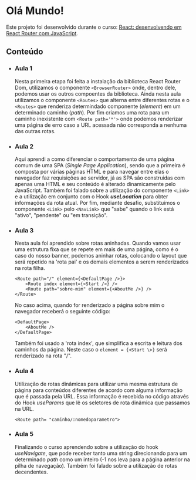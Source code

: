 # Olá Mundo!

Este projeto foi desenvolvido durante o curso: [React: desenvolvendo em React Router com JavaScript](https://www.alura.com.br/curso-online-React-desenvolvendo-react-router-javaScript).

## Conteúdo

* ### Aula 1
    Nesta primeira etapa foi feita a instalação da biblioteca React Router Dom, utilizamos o componente ```<BrowserRouter>``` onde, dentro dele, podemos usar os outros compoentes da biblioteca.
    Ainda nesta aula utilizamos o componente ```<Routes>``` que alterna entre diferentes rotas e o ```<Routes>``` que renderiza determindado componente (*element*) em um determinado caminho (*path*).
    Por fim criamos uma rota para um caminho inexistente com ```<Route path='*'>``` onde podemos renderizar uma página de erro caso a URL acessada não corresponda a nenhuma das outras rotas.

* ### Aula 2
    Aqui aprendi a como diferenciar o comportamento de uma página comum de uma SPA (*Single Page Application*), sendo que a primeira é composta por várias páginas HTML e para navegar entre elas o navegador faz requisições ao servidor, já as SPA são construidas com apenas uma HTML e seu conteúdo é alterado dinamicamente pelo JavaScript.
    Também foi falado sobre a utilização do componente ```<Link>``` e a utilização em conjunto com o Hook ***useLocation*** para obter informações da rota atual.
    Por fim, mediante desafio, substituímos o componente ```<Link>``` pelo ```<NavLink>``` que "sabe" quando o link está "ativo", "pendente" ou "em transição".

* ### Aula 3
    Nesta aula foi aprendido sobre rotas aninhadas.
    Quando vamos usar uma estrutura fixa que se repete em mais de uma página, como é o caso do nosso banner, podemos aninhar rotas, colocando o layout que será repetido na 'rota pai' e os demais elementos a serem renderizados na rota filha.
    ```
    <Route path="/" element={<DefaultPage />}>
        <Route index element={<Start />} />
        <Route path="sobre-mim" element={<AboutMe />} />
    </Route>
    ```

    No caso acima, quando for renderizado a página sobre mim o navegador receberá o seguinte código:

    ```
    <DefaultPage>
        <AboutMe />
    </DefaultPage>
    ```
    Também foi usado a 'rota index', que simplifica a escrita e leitura dos caminhos da página. Neste caso o ```element = {<Start \>}``` será renderizado na rota "/".

* ### Aula 4
    Utilização de rotas dinâmicas para utilizar uma mesma estrutura de página para conteúdos diferentes de acordo com alguma informação que é passada pela URL.
    Essa informação é recebida no código através do Hook *useParams* que lê os seletores de rota dinâmica que passamos na URL.
    
    ```<Route path= "caminho/:nomedoparametro">``` 

* ### Aula 5
    Finalizando o curso aprendendo sobre a utilização do hook *useNavigate*, que pode receber tanto uma string direcionando para um determinado *path* como um inteiro (-1 nos leva para a página anterior na pilha de navegação).
    Também foi falado sobre a utilização de rotas decendentes.